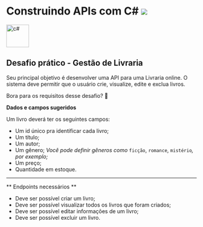 ﻿# Construindo APIs com C# <img src="https://app.rocketseat.com.br/_next/image?url=%2Fassets%2Flogos%2Frocketseat-logo.svg&w=256&q=75">

<img src="https://efficient-sloth-d85.notion.site/image/https%3A%2F%2Fprod-files-secure.s3.us-west-2.amazonaws.com%2F08f749ff-d06d-49a8-a488-9846e081b224%2F8ef05315-5942-4723-aceb-5359a828f285%2FC.png?table=block&id=61b5a711-3519-42bf-b2f3-69351f85990d&spaceId=08f749ff-d06d-49a8-a488-9846e081b224&width=250&userId=&cache=v2" width="60" alt="c#">

## Desafio prático - Gestão de Livraria

Seu principal objetivo é desenvolver uma API para uma Livraria online. 
O sistema deve permitir que o usuário crie, visualize, edite e exclua livros.

Bora para os requisitos desse desafio? 🚀

**Dados e campos sugeridos**

Um livro deverá ter os seguintes campos:

- Um id único pra identificar cada livro;
- Um título;
- Um autor;
- Um gênero;
*Você pode definir gêneros como* `ficção`, `romance`, `mistério`*, por exemplo;*
- Um preço;
- Quantidade em estoque.

---

** Endpoints necessários **

- Deve ser possível criar um livro;
- Deve ser possível visualizar todos os livros que foram criados;
- Deve ser possível editar informações de um livro;
- Deve ser possível excluir um livro.
